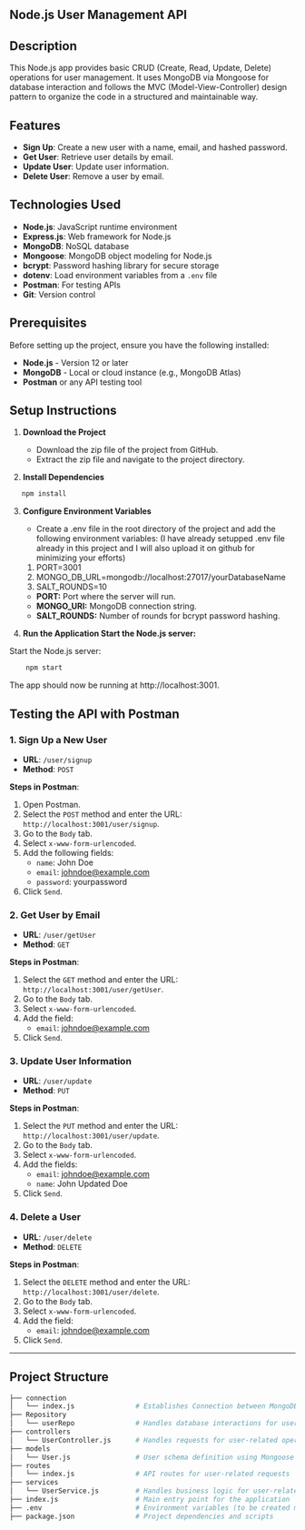 ## Node.js User Management API

## Description
This Node.js app provides basic CRUD (Create, Read, Update, Delete) operations for user management. It uses MongoDB via Mongoose for database interaction and follows the MVC (Model-View-Controller) design pattern to organize the code in a structured and maintainable way.

## Features
- **Sign Up**: Create a new user with a name, email, and hashed password.
- **Get User**: Retrieve user details by email.
- **Update User**: Update user information.
- **Delete User**: Remove a user by email.

## Technologies Used
- **Node.js**: JavaScript runtime environment
- **Express.js**: Web framework for Node.js
- **MongoDB**: NoSQL database
- **Mongoose**: MongoDB object modeling for Node.js
- **bcrypt**: Password hashing library for secure storage
- **dotenv**: Load environment variables from a `.env` file
- **Postman**: For testing APIs
- **Git**: Version control

## Prerequisites
Before setting up the project, ensure you have the following installed:
- **Node.js** - Version 12 or later
- **MongoDB** - Local or cloud instance (e.g., MongoDB Atlas)
- **Postman** or any API testing tool

##  Setup Instructions

1. **Download the Project**
   - Download the zip file of the project from GitHub.
   - Extract the zip file and navigate to the project directory.

2. **Install Dependencies**

```bash
   npm install
```

3. **Configure Environment Variables** 
    - Create a .env file in the root directory of the project and add the following environment variables:
    (I have already setupped .env file already in this project and I will also upload it on github for minimizing your efforts)

    1) PORT=3001
    2) MONGO_DB_URL=mongodb://localhost:27017/yourDatabaseName
    3) SALT_ROUNDS=10

    - **PORT:** Port where the server will run.
    - **MONGO_URI:** MongoDB connection string.
    - **SALT_ROUNDS:** Number of rounds for bcrypt password hashing.



4. **Run the Application Start the Node.js server:**
    
Start the Node.js server:

```bash
    npm start
```

The app should now be running at http://localhost:3001.

## Testing the API with Postman
### 1. Sign Up a New User
   - **URL**: `/user/signup`
   - **Method**: `POST`

   **Steps in Postman**:
   1. Open Postman.
   2. Select the `POST` method and enter the URL: `http://localhost:3001/user/signup`.
   3. Go to the `Body` tab.
   4. Select `x-www-form-urlencoded`.
   5. Add the following fields:
      - `name`: John Doe
      - `email`: johndoe@example.com
      - `password`: yourpassword
   6. Click `Send`.

### 2. Get User by Email
   - **URL**: `/user/getUser`
   - **Method**: `GET`

   **Steps in Postman**:
   1. Select the `GET` method and enter the URL: `http://localhost:3001/user/getUser`.
   2. Go to the `Body` tab.
   3. Select `x-www-form-urlencoded`.
   4. Add the field:
      - `email`: johndoe@example.com
   5. Click `Send`.

### 3. Update User Information
   - **URL**: `/user/update`
   - **Method**: `PUT`

   **Steps in Postman**:
   1. Select the `PUT` method and enter the URL: `http://localhost:3001/user/update`.
   2. Go to the `Body` tab.
   3. Select `x-www-form-urlencoded`.
   4. Add the fields:
      - `email`: johndoe@example.com
      - `name`: John Updated Doe
   5. Click `Send`.

### 4. Delete a User
   - **URL**: `/user/delete`
   - **Method**: `DELETE`

   **Steps in Postman**:
   1. Select the `DELETE` method and enter the URL: `http://localhost:3001/user/delete`.
   2. Go to the `Body` tab.
   3. Select `x-www-form-urlencoded`.
   4. Add the field:
      - `email`: johndoe@example.com
   5. Click `Send`.

---

## Project Structure

```bash
├── connection
│   └── index.js               # Establishes Connection between MongoDB (database) and Project
├── Repository
│   └── userRepo               # Handles database interactions for user-related operations
├── controllers
│   └── UserController.js      # Handles requests for user-related operations
├── models
│   └── User.js                # User schema definition using Mongoose
├── routes
│   └── index.js               # API routes for user-related requests
├── services
│   └── UserService.js         # Handles business logic for user-related operations
├── index.js                   # Main entry point for the application
├── .env                       # Environment variables (to be created manually)
├── package.json               # Project dependencies and scripts
